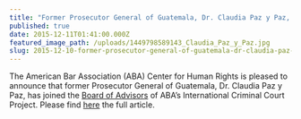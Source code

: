 ```yaml
---
title: "Former Prosecutor General of Guatemala, Dr. Claudia Paz y Paz, Joins the Board of Advisors of ABA’s International Criminal Court Project"
published: true
date: 2015-12-11T01:41:00.000Z
featured_image_path: /uploads/1449798589143_Claudia_Paz_y_Paz.jpg
slug: 2015-12-10-former-prosecutor-general-of-guatemala-dr-claudia-paz-y-paz-joins-the-board-of-advisors-of-abas-international-criminal-court-project
---
```


The American Bar Association (ABA) Center for Human Rights is pleased to announce that former Prosecutor General of Guatemala, Dr. Claudia Paz y Paz, has joined the [Board of Advisors](http://www.aba-icc.org/the-aba-icc-project/board-of-advisors/) of ABA’s International Criminal Court Project. Please find [here](http://www.international-criminal-justice-today.org/news/former-prosecutor-general-of-guatemala-dr-claudia-paz-y-paz-joins-the-board-of-advisors-of-abas-international-criminal-court-project/) the full article.

